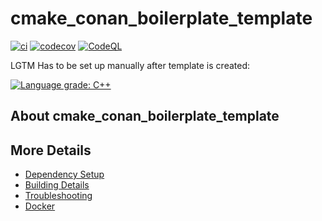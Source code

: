 # cmake_conan_boilerplate_template

[![ci](https://github.com/uxlsl/cmake_conan_boilerplate_template/actions/workflows/ci.yml/badge.svg)](https://github.com/uxlsl/cmake_conan_boilerplate_template/actions/workflows/ci.yml)
[![codecov](https://codecov.io/gh/uxlsl/cmake_conan_boilerplate_template/branch/main/graph/badge.svg)](https://codecov.io/gh/uxlsl/cmake_conan_boilerplate_template)
[![CodeQL](https://github.com/uxlsl/cmake_conan_boilerplate_template/actions/workflows/codeql-analysis.yml/badge.svg)](https://github.com/uxlsl/cmake_conan_boilerplate_template/actions/workflows/codeql-analysis.yml)

LGTM Has to be set up manually after template is created:

[![Language grade: C++](https://img.shields.io/lgtm/grade/cpp/github/uxlsl/cmake_conan_boilerplate_template)](https://lgtm.com/projects/g/uxlsl/cmake_conan_boilerplate_template/context:cpp)

## About cmake_conan_boilerplate_template



## More Details

 * [Dependency Setup](README_dependencies.md)
 * [Building Details](README_building.md)
 * [Troubleshooting](README_troubleshooting.md)
 * [Docker](README_docker.md)
